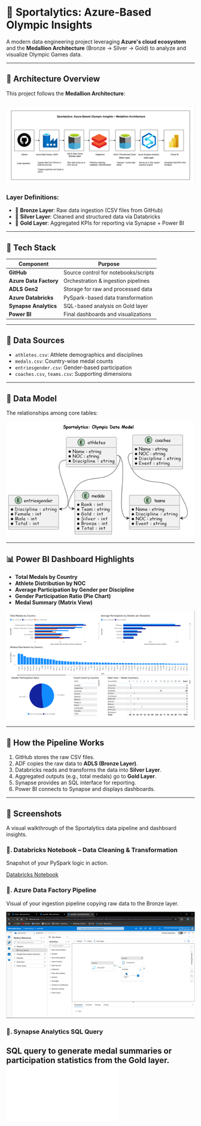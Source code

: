 # 🏅 Sportalytics: Azure-Based Olympic Insights

A modern data engineering project leveraging **Azure's cloud ecosystem** and the **Medallion Architecture** (Bronze → Silver → Gold) to analyze and visualize Olympic Games data.

---

## 🧱 Architecture Overview

This project follows the **Medallion Architecture**:

![Architecture](Architecture.png)
---

### Layer Definitions:
- 🥉 **Bronze Layer**: Raw data ingestion (CSV files from GitHub)
- 🥈 **Silver Layer**: Cleaned and structured data via Databricks
- 🥇 **Gold Layer**: Aggregated KPIs for reporting via Synapse + Power BI

---

## 🔧 Tech Stack

| Component             | Purpose                               |
|-----------------------|---------------------------------------|
| **GitHub**            | Source control for notebooks/scripts  |
| **Azure Data Factory**| Orchestration & ingestion pipelines   |
| **ADLS Gen2**         | Storage for raw and processed data    |
| **Azure Databricks**  | PySpark-based data transformation     |
| **Synapse Analytics** | SQL-based analysis on Gold layer      |
| **Power BI**          | Final dashboards and visualizations   |

---

## 🧩 Data Sources

- `athletes.csv`: Athlete demographics and disciplines
- `medals.csv`: Country-wise medal counts
- `entriesgender.csv`: Gender-based participation
- `coaches.csv`, `teams.csv`: Supporting dimensions

---


## 🧬 Data Model

The relationships among core tables:

![Data Model Diagram](screeenshots/data_model.png)

---

## 📊 Power BI Dashboard Highlights

- **Total Medals by Country**
- **Athlete Distribution by NOC**
- **Average Participation by Gender per Discipline**
- **Gender Participation Ratio (Pie Chart)**
- **Medal Summary (Matrix View)**

![Power BI Dashboard](screeenshots/Dashboard.png)

---

## 🚀 How the Pipeline Works

1. GitHub stores the raw CSV files.
2. ADF copies the raw data to **ADLS (Bronze Layer)**.
3. Databricks reads and transforms the data into **Silver Layer**.
4. Aggregated outputs (e.g., total medals) go to **Gold Layer**.
5. Synapse provides an SQL interface for reporting.
6. Power BI connects to Synapse and displays dashboards.

---


## 📸 Screenshots

A visual walkthrough of the Sportalytics data pipeline and dashboard insights.


### 🧪. Databricks Notebook – Data Cleaning & Transformation

Snapshot of your PySpark logic in action.
  
[Databricks Notebook](notebooks/Transformation_Notebook.ipynb)


### 🔄. Azure Data Factory Pipeline

Visual of your ingestion pipeline copying raw data to the Bronze layer.
 
![ADF Pipeline](screeenshots/adf.png)


### 🧠. Synapse Analytics SQL Query

SQL query to generate medal summaries or participation statistics from the Gold layer. 
![Synapse SQL](SQLQuery.sql)
---
